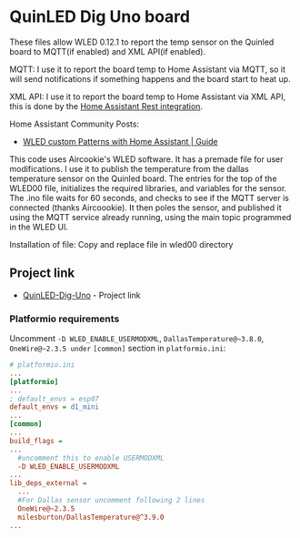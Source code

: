 # QuinLED Dig Uno board

These files allow WLED 0.12.1 to report the temp sensor on the Quinled board to MQTT(if enabled) and XML API(if enabled).

MQTT: I use it to report the board temp to Home Assistant via MQTT, so it will send notifications if something happens and the board start to heat up.

XML API: I use it to report the board temp to Home Assistant via XML API, this is done by the [Home Assistant Rest integration](https://www.home-assistant.io/integrations/rest/).

Home Assistant Community Posts:

* [WLED custom Patterns with Home Assistant | Guide]()


This code uses Aircookie's WLED software. It has a premade file for user modifications. I use it to publish the temperature from the dallas temperature sensor on the Quinled board. The entries for the top of the WLED00 file, initializes the required libraries, and variables for the sensor. The .ino file waits for 60 seconds, and checks to see if the MQTT server is connected (thanks Aircoookie). It then poles the sensor, and published it using the MQTT service already running, using the main topic programmed in the WLED UI.

Installation of file: Copy and replace file in wled00 directory

## Project link

* [QuinLED-Dig-Uno](https://quinled.info/2018/09/15/quinled-dig-uno/) - Project link

### Platformio requirements

Uncomment `-D WLED_ENABLE_USERMODXML`, `DallasTemperature@~3.8.0`, `OneWire@~2.3.5 under` `[common]` section in `platformio.ini`:

```ini
# platformio.ini
...
[platformio]
...
; default_envs = esp07
default_envs = d1_mini
...
[common]
...
build_flags =
...
  #uncomment this to enable USERMODXML
  -D WLED_ENABLE_USERMODXML 
...
lib_deps_external =
  ...
  #For Dallas sensor uncomment following 2 lines
  OneWire@~2.3.5
  milesburton/DallasTemperature@^3.9.0
...
```
